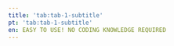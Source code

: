 ```yaml
---
title: 'tab:tab-1-subtitle'
pt: 'tab:tab-1-subtitle'
en: EASY TO USE! NO CODING KNOWLEDGE REQUIRED
---
```


